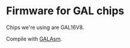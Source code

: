 # Firmware for GAL chips

Chips we're using are GAL16V8.

Compile with [GALAsm](https://github.com/daveho/GALasm).
